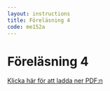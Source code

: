 ```yaml
---
layout: instructions
title: Föreläsning 4
code: me152a
---
```


# Föreläsning 4

[Klicka här för att ladda ner PDF:n](pdf/l4_me152a.pdf)
